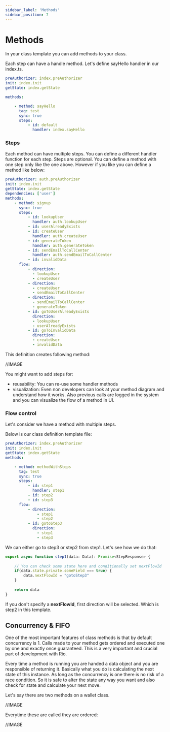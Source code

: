 ```yaml
---
sidebar_label: 'Methods'
sidebar_position: 7
---
```


# Methods

In your class template you can add methods to your class.

Each step can have a handle method. Let's define sayHello handler in our index.ts.

```yaml
preAuthorizer: index.preAuthorizer
init: index.init
getState: index.getState

methods:

    - method: sayHello
      tag: test
      sync: true
      steps:
          - id: default
            handler: index.sayHello
```

### Steps

Each method can have multiple steps. You can define a different handler function for each step. Steps are optional. You can define a method with one step only like the one above. However if you like you can define a method like below:

```yaml
preAuthorizer: auth.preAuthorizer
init: index.init
getState: index.getState
dependencies: ['user']
methods:
    - method: signup
      sync: true
      steps:
          - id: lookupUser
            handler: auth.lookupUser
          - id: userAlreadyExists
          - id: createUser
            handler: auth.createUser
          - id: generateToken
            handler: auth.generateToken
          - id: sendEmailToCallCenter
            handler: auth.sendEmailToCallCenter
          - id: invalidData
      flow:
          - direction:
            - lookupUser
            - createUser
          - direction:
            - createUser
            - sendEmailToCallCenter
          - direction:
            - sendEmailToCallCenter
            - generateToken
          - id: goToUserAlreadyExists
            direction:
            - lookupUser
            - userAlreadyExists
          - id: goToInvalidData
            direction:
            - createUser
            - invalidData
```

This definition creates following method:

//IMAGE

You might want to add steps for:

- reusability: You can re-use some handler methods
- visualization: Even non developers can look at your method diagram and understand how it works. Also previous calls are logged in the system and you can visualize the flow of a method in UI.

### Flow control

Let's consider we have a method with multiple steps.


Below is our class definition template file:

```yaml
preAuthorizer: index.preAuthorizer
init: index.init
getState: index.getState
methods:

    - method: methodWithSteps
      tag: test
      sync: true
      steps:
          - id: step1
            handler: step1
          - id: step2
          - id: step3
      flow:
          - direction:
              - step1
              - step2
          - id: gotoStep3
            direction:
              - step1
              - step3
```

We can either go to step3 or step2 from step1. Let's see how we do that:

```typescript
export async function step1(data: Data): Promise<StepResponse> {
    
    // You can check some state here and conditionally set nextFlowId
    if(data.state.private.someField === true) {
        data.nextFlowId = "gotoStep3"    
    }
    
    return data
}
```

If you don't specify a __nextFlowId__, first direction will be selected. Which is step2 in this template.

## Concurrency & FIFO

One of the most important features of class methods is that by default concurrency is 1. Calls made to your method gets ordered and executed one by one and exactly once guaranteed. This is a very important and crucial part of development with Rio.

Every time a method is running you are handed a data object and you are responsible of returning it. Basically what you do is calculating the next state of this instance. As long as the concurrency is one there is no risk of a race condition. So it is safe to alter the state any way you want and also check for state and calculate your next move.

Let's say there are two methods on a wallet class.

//IMAGE

Everytime these are called they are ordered:

//IMAGE